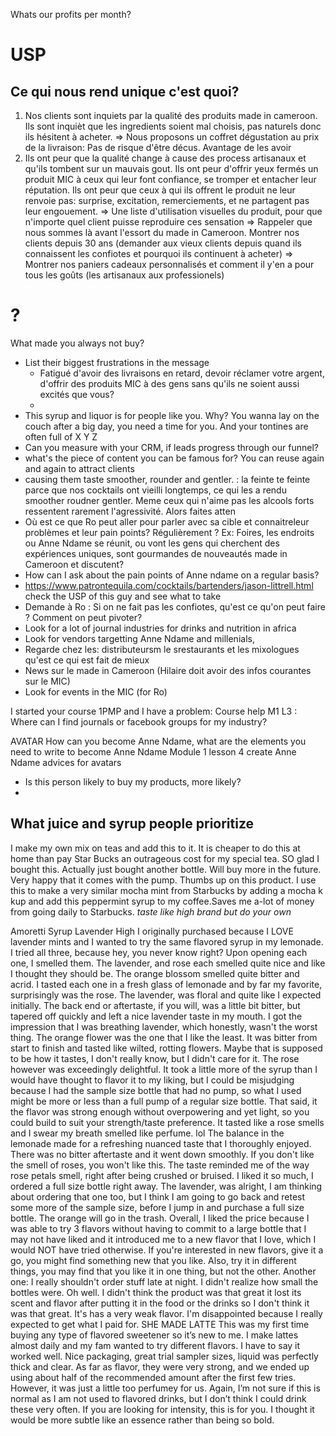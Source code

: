 Whats our profits per month?
# USP
##  Ce qui nous rend unique c'est quoi?
1. Nos clients sont inquiets par la qualité des produits made in cameroon. Ils sont inquièt que les ingredients soient mal choisis, pas naturels donc ils hésitent à acheter.
=> Nous proposons un coffret dégustation au prix de la livraison: Pas de risque d'être décus. Avantage de les avoir
2. Ils ont peur que la qualité change à cause des process artisanaux et qu'ils tombent sur un mauvais gout. Ils ont peur d'offrir yeux fermés un produit MIC à ceux qui leur font confiance, se tromper et entacher leur réputation. Ils ont peur que ceux à qui ils offrent le produit ne leur renvoie pas: surprise, excitation, remerciements, et ne partagent pas leur engouement. 
 => Une liste d'utilisation visuelles du produit, pour que n'importe quel client puisse reproduire ces sensation 
 => Rappeler que nous sommes là avant l'essort du made in Cameroon. Montrer nos clients depuis 30 ans (demander aux vieux clients depuis quand ils connaissent les confiotes et pourquoi ils continuent à acheter)
 => Montrer nos paniers cadeaux personnalisés et comment il y'en a pour tous les goûts (les artisanaux aux professionels)
 

# ?
What made you always not buy?
- List their biggest frustrations in the message
	- Fatigué d'avoir des livraisons en retard, devoir réclamer votre argent, d'offrir des produits MIC à des gens sans qu'ils ne soient aussi excités que vous?
	- 
- This syrup and liquor is for people like you. Why? You wanna lay on the couch after a big day, you need a time for you. And your tontines are often full of X Y Z
- Can you measure with your CRM, if leads progress through our funnel?
- what's the piece of content you can be famous for? You can reuse again and again to attract clients
- causing them taste smoother, rounder and gentler. : la feinte te feinte parce que nos cocktails ont vieilli longtemps, ce qui les a rendu smoother roudner gentler. Meme ceux qui n'aime pas les alcools forts ressentent rarement l'agressivité. Alors faites atten
-  Où est ce que Ro peut aller pour parler avec sa cible et connaitreleur  problèmes et leur pain points? Régulièrement ? Ex: Foires, les endroits ou Anne Ndame se réunit, ou vont les gens qui cherchent des expériences uniques, sont gourmandes de nouveautés made in Cameroon et discutent?
- How can I ask about the pain points of Anne ndame on a regular basis?
- https://www.patrontequila.com/cocktails/bartenders/jason-littrell.html check the USP of this guy and see what to take
- Demande à Ro : Si on ne fait pas les confiotes, qu'est ce qu'on peut faire ? Comment on peut pivoter?
- Look for a lot of journal industries for drinks and nutrition in africa
- Look for vendors targetting Anne Ndame and millenials,
- Regarde chez les: distributeursm le srestaurants et les mixologues qu'est ce qui est fait de mieux
- News sur le made in Cameroon (Hilaire doit avoir des infos courantes sur le MIC)
- Look for events in the MIC (for Ro)

I started your course 1PMP and I have a problem: Course help M1 L3 : Where can I find journals or facebook groups for my industry?

AVATAR
	How can you become Anne Ndame, what are the elements you need to write to become Anne Ndame
Module 1 lesson 4 create Anne Ndame
 advices for avatars
 - Is this person likely to buy my products, more likely?
 - 

## What juice and syrup people prioritize
I make my own mix on teas and add this to it. It is cheaper to do this at home than pay Star Bucks an outrageous cost for my special tea. SO glad I bought this. Actually just bought another bottle. Will buy more in the future. Very happy that it comes with the pump. Thumbs up on this product.
I use this to make a very similar mocha mint from Starbucks by adding a mocha k kup and add this peppermint syrup to my coffee.Saves me a-lot of money from going daily to Starbucks.
*taste like high brand but do your own*

Amoretti Syrup Lavender High
	I originally purchased because I LOVE lavender mints and I wanted to try the same flavored syrup in my lemonade. I tried all three, because hey, you never know right? Upon opening each one, I smelled them. The lavender, and rose each smelled quite nice and like I thought they should be. The orange blossom smelled quite bitter and acrid. I tasted each one in a fresh glass of lemonade and by far my favorite, surprisingly was the rose. The lavender, was floral and quite like I expected initially. The back end or aftertaste, if you will, was a little bit bitter, but tapered off quickly and left a nice lavender taste in my mouth. I got the impression that I was breathing lavender, which honestly, wasn't the worst thing. The orange flower was the one that I like the least. It was bitter from start to finish and tasted like wilted, rotting flowers. Maybe that is supposed to be how it tastes, I don't really know, but I didn't care for it. The rose however was exceedingly delightful. It took a little more of the syrup than I would have thought to flavor it to my liking, but I could be misjudging because I had the sample size bottle that had no pump, so what I used might be more or less than a full pump of a regular size bottle. That said, it the flavor was strong enough without overpowering and yet light, so you could build to suit your strength/taste preference. It tasted like a rose smells and I swear my breath smelled like perfume. lol The balance in the lemonade made for a refreshing nuanced taste that I thoroughly enjoyed. There was no bitter aftertaste and it went down smoothly. If you don't like the smell of roses, you won't like this. The taste reminded me of the way rose petals smell, right after being crushed or bruised. I liked it so much, I ordered a full size bottle right away. The lavender, was alright, I am thinking about ordering that one too, but I think I am going to go back and retest some more of the sample size, before I jump in and purchase a full size bottle. The orange will go in the trash. Overall, I liked the price because I was able to try 3 flavors without having to commit to a large bottle that I may not have liked and it introduced me to a new flavor that I love, which I would NOT have tried otherwise. If you're interested in new flavors, give it a go, you might find something new that you like. Also, try it in different things, you may find that you like it in one thing, but not the other.
	Another one:
	I really shouldn't order stuff late at night. I didn't realize how small the bottles were. Oh well. I didn't think the product was that great it lost its scent and flavor after putting it in the food or the drinks so I don't think it was that great. It's has a very weak flavor. I'm disappointed because I really expected to get what I paid for.
	SHE MADE LATTE
		This was my first time buying any type of flavored sweetener so it’s new to me. I make lattes almost daily and my fam wanted to try different flavors. I have to say it worked well. Nice packaging, great trial sampler sizes, liquid was perfectly thick and clear. As far as flavor, they were very strong, and we ended up using about half of the recommended amount after the first few tries. However, it was just a little too perfumey for us. Again, I’m not sure if this is normal as I am not used to flavored drinks, but I don’t think I could drink these very often. If you are looking for intensity, this is for you. I thought it would be more subtle like an essence rather than being so bold.


